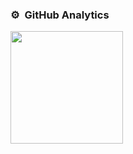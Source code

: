 ### ⚙️ &nbsp;GitHub Analytics
<p align="centre">
  <a href="https://github.com/samirkape">
      <img height="180em" src="https://github-readme-stats-eight-theta.vercel.app/api?username=samirkape&show_icons=true&include_all_commits=true&hide=contribs,prs&count_private=true" />
       <img height="180em" src="https://github-readme-stats-eight-theta.vercel.app/api/top-langs/?username=samirkape&layout=compact/>
  </a>
</p>
